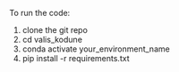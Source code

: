 To run the code:
1. clone the git repo
2. cd valis_kodune
3. conda activate your_environment_name
4. pip install -r requirements.txt
